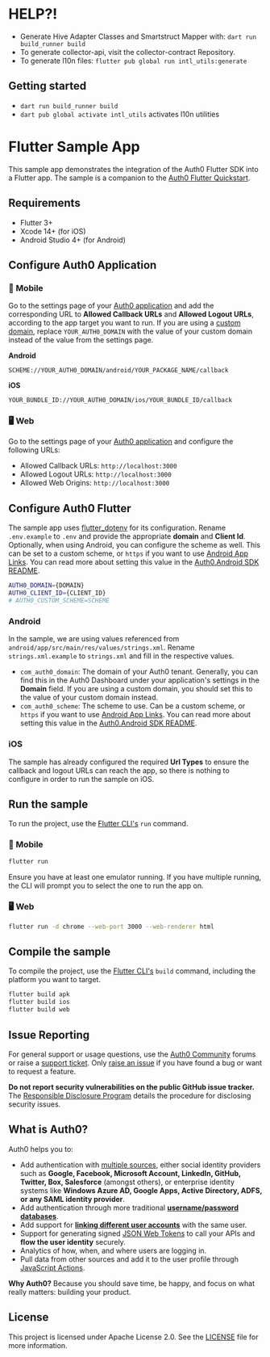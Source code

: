 # HELP?!
* Generate Hive Adapter Classes and Smartstruct Mapper with: `dart run build_runner build`
* To generate collector-api, visit the collector-contract Repository.
* To generate l10n files: `flutter pub global run intl_utils:generate`

## Getting started
* `dart run build_runner build`
* `dart pub global activate intl_utils` activates l10n utilities

# Flutter Sample App

This sample app demonstrates the integration of the Auth0 Flutter SDK into a Flutter app. The sample is a companion to the [Auth0 Flutter Quickstart](https://auth0.com/docs/quickstart/native/flutter/interactive).

## Requirements

- Flutter 3+
- Xcode 14+ (for iOS)
- Android Studio 4+ (for Android)

## Configure Auth0 Application

### 📱 Mobile

Go to the settings page of your [Auth0 application](https://manage.auth0.com/#/applications/) and add the corresponding URL to **Allowed Callback URLs** and **Allowed Logout URLs**, according to the app target you want to run. If you are using a [custom domain](https://auth0.com/docs/customize/custom-domains), replace `YOUR_AUTH0_DOMAIN` with the value of your custom domain instead of the value from the settings page.

**Android**

```text
SCHEME://YOUR_AUTH0_DOMAIN/android/YOUR_PACKAGE_NAME/callback
```

**iOS**

```text
YOUR_BUNDLE_ID://YOUR_AUTH0_DOMAIN/ios/YOUR_BUNDLE_ID/callback
```

### 🖥️ Web

Go to the settings page of your [Auth0 application](https://manage.auth0.com/#/applications/) and configure the following URLs:

- Allowed Callback URLs: `http://localhost:3000`
- Allowed Logout URLs: `http://localhost:3000`
- Allowed Web Origins: `http://localhost:3000`

## Configure Auth0 Flutter

The sample app uses [flutter_dotenv](https://pub.dev/packages/flutter_dotenv) for its configuration. Rename `.env.example` to `.env` and provide the appropriate **domain** and **Client Id**. Optionally, when using Android, you can configure the scheme as well. This can be set to a custom scheme, or `https` if you want to use [Android App Links](https://auth0.com/docs/applications/enable-android-app-links). You can read more about setting this value in the [Auth0.Android SDK README](https://github.com/auth0/Auth0.Android#a-note-about-app-deep-linking).

```sh
AUTH0_DOMAIN={DOMAIN}
AUTH0_CLIENT_ID={CLIENT_ID}
# AUTH0_CUSTOM_SCHEME=SCHEME
```

### Android

In the sample, we are using values referenced from `android/app/src/main/res/values/strings.xml`. Rename `strings.xml.example` to `strings.xml` and fill in the respective values.

- `com_auth0_domain`: The domain of your Auth0 tenant. Generally, you can find this in the Auth0 Dashboard under your application's settings in the **Domain** field. If you are using a custom domain, you should set this to the value of your custom domain instead.
- `com_auth0_scheme`: The scheme to use. Can be a custom scheme, or `https` if you want to use [Android App Links](https://auth0.com/docs/applications/enable-android-app-links). You can read more about setting this value in the [Auth0.Android SDK README](https://github.com/auth0/Auth0.Android#a-note-about-app-deep-linking).

### iOS

The sample has already configured the required **Url Types**  to ensure the callback and logout URLs can reach the app, so there is nothing to configure in order to run the sample on iOS.

## Run the sample

To run the project, use the [Flutter CLI's](https://docs.flutter.dev/reference/flutter-cli) `run` command.

### 📱 Mobile

```sh
flutter run
```

Ensure you have at least one emulator running. If you have multiple running, the CLI will prompt you to select the one to run the app on.

### 🖥️ Web

```sh
flutter run -d chrome --web-port 3000 --web-renderer html
```

## Compile the sample

To compile the project, use the [Flutter CLI's](https://docs.flutter.dev/reference/flutter-cli) `build` command, including the platform you want to target.

```sh
flutter build apk
flutter build ios
flutter build web
```

## Issue Reporting

For general support or usage questions, use the [Auth0 Community](https://community.auth0.com/c/sdks/5) forums or raise a [support ticket](https://support.auth0.com/). Only [raise an issue](https://github.com/auth0-samples/auth0-flutter-samples/issues) if you have found a bug or want to request a feature.

**Do not report security vulnerabilities on the public GitHub issue tracker.** The [Responsible Disclosure Program](https://auth0.com/responsible-disclosure-policy) details the procedure for disclosing security issues.

## What is Auth0?

Auth0 helps you to:

* Add authentication with [multiple sources](https://auth0.com/docs/authenticate/identity-providers), either social identity providers such as **Google, Facebook, Microsoft Account, LinkedIn, GitHub, Twitter, Box, Salesforce** (amongst others), or enterprise identity systems like **Windows Azure AD, Google Apps, Active Directory, ADFS, or any SAML identity provider**.
* Add authentication through more traditional **[username/password databases](https://auth0.com/docs/authenticate/database-connections/custom-db)**.
* Add support for **[linking different user accounts](https://auth0.com/docs/manage-users/user-accounts/user-account-linking)** with the same user.
* Support for generating signed [JSON Web Tokens](https://auth0.com/docs/secure/tokens/json-web-tokens) to call your APIs and **flow the user identity** securely.
* Analytics of how, when, and where users are logging in.
* Pull data from other sources and add it to the user profile through [JavaScript Actions](https://auth0.com/docs/customize/actions).

**Why Auth0?** Because you should save time, be happy, and focus on what really matters: building your product.

## License

This project is licensed under Apache License 2.0. See the [LICENSE](../LICENSE) file for more information.
